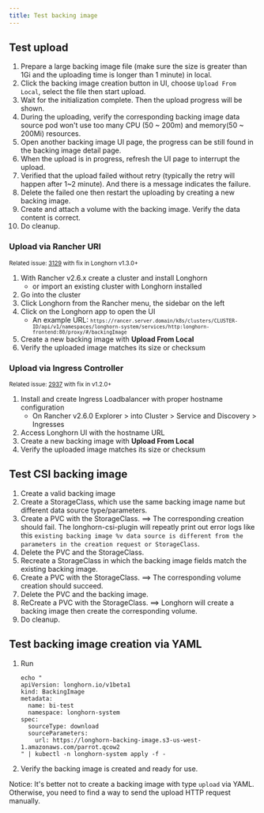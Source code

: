 ```yaml
---
title: Test backing image
---
```


## Test upload
1. Prepare a large backing image file (make sure the size is greater than 1Gi and the uploading time is longer than 1 minute) in local.
2. Click the backing image creation button in UI, choose `Upload From Local`, select the file then start upload.
3. Wait for the initialization complete. Then the upload progress will be shown.
4. During the uploading, verify the corresponding backing image data source pod won't use too many CPU (50 ~ 200m) and memory(50 ~ 200Mi) resources.
5. Open another backing image UI page, the progress can be still found in the backing image detail page.
6. When the upload is in progress, refresh the UI page to interrupt the upload.
7. Verified that the upload failed without retry (typically the retry will happen after 1~2 minute). And there is a message indicates the failure.
8. Delete the failed one then restart the uploading by creating a new backing image.
9. Create and attach a volume with the backing image. Verify the data content is correct.
10. Do cleanup.

### Upload via Rancher URI
<sup>Related issue: [3129](https://github.com/longhorn/longhorn/issues/3129) with fix in Longhorn v1.3.0+</sup>
1. With Rancher v2.6.x create a cluster and install Longhorn
   - or import an existing cluster with Longhorn installed
2. Go into the cluster
3. Click Longhorn from the Rancher menu, the sidebar on the left
4. Click on the Longhorn app to open the UI
   - An example URL: <small>`https://rancer.server.domain/k8s/clusters/CLUSTER-ID/api/v1/namespaces/longhorn-system/services/http:longhorn-frontend:80/proxy/#/backingImage`</small>
5. Create a new backing image with **Upload From Local**
6. Verify the uploaded image matches its size or checksum

### Upload via Ingress Controller
<sup>Related issue: [2937](https://github.com/longhorn/longhorn/issues/2937) with fix in v1.2.0+</sup>
1. Install and create Ingress Loadbalancer with proper hostname configuration
   - On Rancher v2.6.0 Explorer > into Cluster > Service and Discovery > Ingresses
2. Access Longhorn UI with the hostname URL
3. Create a new backing image with **Upload From Local**
4. Verify the uploaded image matches its size or checksum

## Test CSI backing image
1. Create a valid backing image
2. Create a StorageClass, which use the same backing image name but different data source type/parameters.
3. Create a PVC with the StorageClass. 
   ==> The corresponding creation should fail. The longhorn-csi-plugin will repeatly print out error logs like this `existing backing image %v data source is different from the parameters in the creation request or StorageClass`.
4. Delete the PVC and the StorageClass.
5. Recreate a StorageClass in which the backing image fields match the existing backing image.
6. Create a PVC with the StorageClass.
   ==> The corresponding volume creation should succeed.
7. Delete the PVC and the backing image.
8. ReCreate a PVC with the StorageClass.
   ==> Longhorn will create a backing image then create the corresponding volume.
9. Do cleanup.

## Test backing image creation via YAML
1. Run 
    ```
    echo "
    apiVersion: longhorn.io/v1beta1
    kind: BackingImage
    metadata:
      name: bi-test
      namespace: longhorn-system
    spec:
      sourceType: download
      sourceParameters:
        url: https://longhorn-backing-image.s3-us-west-1.amazonaws.com/parrot.qcow2
    " | kubectl -n longhorn-system apply -f -
    ```
2. Verify the backing image is created and ready for use.

Notice: It's better not to create a backing image with type `upload` via YAML. Otherwise, you need to find a way to send the upload HTTP request manually.
